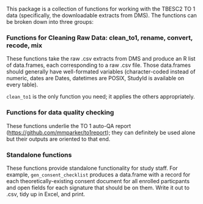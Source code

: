 This package is a collection of functions for working with the TBESC2
TO 1 data (specifically, the downloadable extracts from DMS).  The functions
can be broken down into three groups:

### Functions for Cleaning Raw Data: clean\_to1, rename, convert, recode, mix
These functions take the raw .csv extracts from DMS and produce an R list of
data.frames, each corresponding to a raw .csv file.  Those data.frames should 
generally have well-formated variables (character-coded instead of numeric,
dates are Dates, datetimes are POSIX, StudyId is available on every table).

`clean_to1` is the only function you need; it applies the others appropriately.


### Functions for data quality checking
These functions underlie the TO 1 auto-QA report 
(https://github.com/mmparker/to1report); they can definitely
be used alone but their outputs are oriented to that end.


### Standalone functions
These functions provide standalone functionality for study staff. 
For example, `gen_consent_checklist` produces a data.frame with a record
for each theoretically-existing consent document for all enrolled particpants
and open fields for each signature that should be on them.  Write it out to
.csv, tidy up in Excel, and print.
